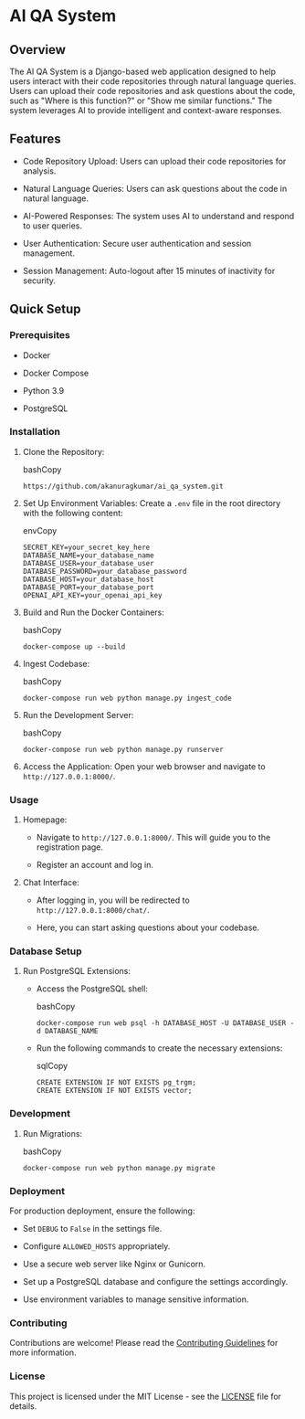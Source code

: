 AI QA System
============

Overview
--------

The AI QA System is a Django-based web application designed to help users interact with their code repositories through natural language queries. Users can upload their code repositories and ask questions about the code, such as "Where is this function?" or "Show me similar functions." The system leverages AI to provide intelligent and context-aware responses.

Features
--------

-   Code Repository Upload: Users can upload their code repositories for analysis.

-   Natural Language Queries: Users can ask questions about the code in natural language.

-   AI-Powered Responses: The system uses AI to understand and respond to user queries.

-   User Authentication: Secure user authentication and session management.

-   Session Management: Auto-logout after 15 minutes of inactivity for security.

Quick Setup
-----------

### Prerequisites

-   Docker

-   Docker Compose

-   Python 3.9

-   PostgreSQL

### Installation

1.  Clone the Repository:

    bashCopy

    ```
    https://github.com/akanuragkumar/ai_qa_system.git
    ```

2.  Set Up Environment Variables: Create a `.env` file in the root directory with the following content:

    envCopy

    ```
    SECRET_KEY=your_secret_key_here
    DATABASE_NAME=your_database_name
    DATABASE_USER=your_database_user
    DATABASE_PASSWORD=your_database_password
    DATABASE_HOST=your_database_host
    DATABASE_PORT=your_database_port
    OPENAI_API_KEY=your_openai_api_key
    ```

3.  Build and Run the Docker Containers:

    bashCopy

    ```
    docker-compose up --build
    ```

4.  Ingest Codebase:

    bashCopy

    ```
    docker-compose run web python manage.py ingest_code
    ```

5.  Run the Development Server:

    bashCopy

    ```
    docker-compose run web python manage.py runserver
    ```

6.  Access the Application: Open your web browser and navigate to `http://127.0.0.1:8000/`.

### Usage

1.  Homepage:

    -   Navigate to `http://127.0.0.1:8000/`. This will guide you to the registration page.

    -   Register an account and log in.

2.  Chat Interface:

    -   After logging in, you will be redirected to `http://127.0.0.1:8000/chat/`.

    -   Here, you can start asking questions about your codebase.

### Database Setup

1.  Run PostgreSQL Extensions:

    -   Access the PostgreSQL shell:

        bashCopy

        ```
        docker-compose run web psql -h DATABASE_HOST -U DATABASE_USER -d DATABASE_NAME
        ```

    -   Run the following commands to create the necessary extensions:

        sqlCopy

        ```
        CREATE EXTENSION IF NOT EXISTS pg_trgm;
        CREATE EXTENSION IF NOT EXISTS vector;
        ```

### Development

1.  Run Migrations:

    bashCopy

    ```
    docker-compose run web python manage.py migrate
    ```

### Deployment

For production deployment, ensure the following:

-   Set `DEBUG` to `False` in the settings file.

-   Configure `ALLOWED_HOSTS` appropriately.

-   Use a secure web server like Nginx or Gunicorn.

-   Set up a PostgreSQL database and configure the settings accordingly.

-   Use environment variables to manage sensitive information.

### Contributing

Contributions are welcome! Please read the [Contributing Guidelines](https://kimi.ai/chat/CONTRIBUTING.md) for more information.

### License

This project is licensed under the MIT License - see the [LICENSE](https://kimi.ai/chat/LICENSE) file for details.